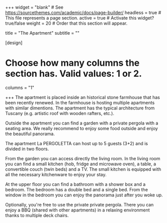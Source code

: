 +++
widget = "blank"  # See https://sourcethemes.com/academic/docs/page-builder/
headless = true  # This file represents a page section.
active = true  # Activate this widget? true/false
weight = 20  # Order that this section will appear.

title = "The Apartment"
subtitle = ""

[design]
  # Choose how many columns the section has. Valid values: 1 or 2.
  columns = "1"

+++
The apartment is placed inside an historical stone farmhouse that has been recently renewed. In the farmhouse is hosting multiple apartments with similar dimentions. The apartment has the typical architecture from Tuscany (e.g. artistic roof with wooden rafters, etc.).

Outside the apartment you can find a garden with a private pergola with a seating area. We really recommend to enjoy some food outside and enjoy the beautiful panorama. 

The apartment La PERGOLETTA can host up to 5 guests (3+2) and is divided in two floors.

From the garden you can access directly the living room. In the living room you can find a small kitchen (hob, fridge and microwave oven), a table, a convertible couch (twin beds) and a TV. The small kitchen is equipped with all the necessary kitchenware to enjoy your stay.

At the upper floor you can find a bathroom with a shower box and a bedroom. The bedroom has a double bed and a single bed. From the window in the bedroom you can enjoy the panorama just after you woke up.

Optionally, you're free to use the private private pergola. There you can enjoy a BBQ (shared with other apartments) in a relaxing environment thanks to multiple deck chairs.